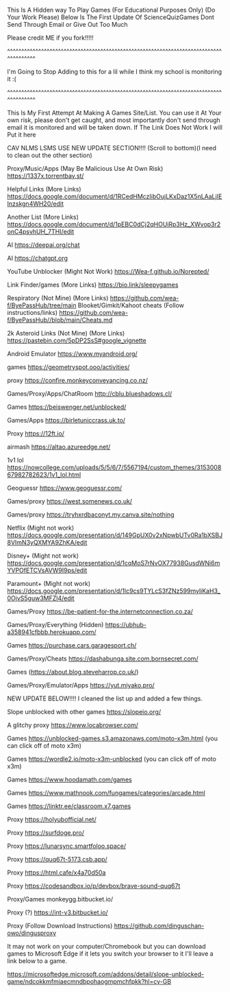 This Is A Hidden way To Play Games (For Educational Purposes Only) (Do Your Work Please)
Below Is The First Update Of ScienceQuizGames
Dont Send Through Email or Give Out Too Much

Please credit ME if you fork!!!!!

^^^^^^^^^^^^^^^^^^^^^^^^^^^^^^^^^^^^^^^^^^^^^^^^^^^^^^^^^^^^^^^^^^^^^^^^^^^^^^^^^^^^^^

 I'm Going to Stop Adding to this for a lil while I think my school is monitoring it :(
 
^^^^^^^^^^^^^^^^^^^^^^^^^^^^^^^^^^^^^^^^^^^^^^^^^^^^^^^^^^^^^^^^^^^^^^^^^^^^^^^^^^^^^^

This Is My First Attempt At Making A Games Site/List. You can use it At Your own risk, please don't get caught, and most importantly don't send through email it is monitored and will be taken down.
If The Link Does Not Work I will Put it here




CAV NLMS LSMS USE NEW UPDATE SECTION!!!! (Scroll to bottom)(I need to clean out the other section)



Proxy/Music/Apps (May Be Malicious Use At Own Risk)
https://1337x.torrentbay.st/

Helpful Links (More Links)
https://docs.google.com/document/d/1RCedHMczIibOujLKxDaz1X5nLAaLjIEInzskgn4WH20/edit

Another List (More Links)
https://docs.google.com/document/d/1pEBC0dCj2qHOUiRp3Hz_XWvop3r2onC4psvhUH_7THI/edit

AI
https://deepai.org/chat

AI
https://chatgpt.org

YouTube Unblocker (Might Not Work)
https://Wea-f.github.io/Norepted/

Link Finder/games (More Links)
https://bio.link/sleepygames

Respiratory (Not Mine) (More Links)
https://github.com/wea-f/ByePassHub/tree/main
Blooket/Gimkit/Kahoot cheats (Follow instructions/links)
https://github.com/wea-f/ByePassHub//blob/main/Cheats.md

2k Asteroid Links (Not Mine) (More Links)
https://pastebin.com/5pDP2SsS#google_vignette

Android Emulator
https://www.myandroid.org/

games
https://geometryspot.ooo/activities/

proxy
https://confire.monkeyconveyancing.co.nz/

Games/Proxy/Apps/ChatRoom
http://cblu.blueshadows.cl/

Games
https://beiswenger.net/unblocked/

Games/Apps
https://birletuniccrass.uk.to/

Proxy
https://12ft.io/

airmash
https://altao.azureedge.net/

1v1 lol
https://nowcollege.com/uploads/5/5/6/7/5567194/custom_themes/315300867982782623/1v1_lol.html

Geoguessr
https://www.geoguessr.com/

Games/proxy
https://west.somenews.co.uk/

Games/proxy
https://tryhxrdbaconyt.my.canva.site/nothing

Netflix  (Might not work)
https://docs.google.com/presentation/d/149GpUX0v2xNpwbUTv0Ra1bXSBJ8VImN3yQXMYA9ZhKA/edit

Disney+  (Might not work)
https://docs.google.com/presentation/d/1cqMoS7rNvOX77938GusdWNi6mYVPOfETCVsAVW9I9ps/edit

Paramount+  (Might not work)
https://docs.google.com/presentation/d/1lc9cs9TYLcS3fZNz599myliKaH3_0OjvS5guw3MFZl4/edit

Games/Proxy
https://be-patient-for-the.internetconnection.co.za/

Games/Proxy/Everything (Hidden)
https://ubhub-a358941cfbbb.herokuapp.com/

Games
https://purchase.cars.garagesport.ch/

Games/Proxy/Cheats
https://dashabunga.site.com.bornsecret.com/

Games
(https://about.blog.steveharrop.co.uk/)

Games/Proxy/Emulator/Apps
https://yut.miyako.pro/

NEW UPDATE BELOW!!!! 
I cleaned the list up and added a few things.

Slope unblocked with other games
https://slopeio.org/ 



A glitchy proxy
https://www.locabrowser.com/

Games
https://unblocked-games.s3.amazonaws.com/moto-x3m.html (you can click off of moto x3m)

Games
https://wordle2.io/moto-x3m-unblocked (you can click off of moto x3m)

Games
https://www.hoodamath.com/games

Games
https://www.mathnook.com/fungames/categories/arcade.html

Games
https://linktr.ee/classroom.x7.games

Proxy
https://holyubofficial.net/

Proxy
https://surfdoge.pro/

Proxy
https://lunarsync.smartfoloo.space/

Proxy
https://quq67t-5173.csb.app/

Proxy
https://html.cafe/x4a70d50a

Proxy
https://codesandbox.io/p/devbox/brave-sound-quq67t

Proxy/Games
monkeygg.bitbucket.io/

Proxy (?)
https://int-v3.bitbucket.io/





Proxy (Follow Download Instructions)
https://github.com/dinguschan-owo/dingusproxy


It may not work on your computer/Chromebook but you can download games to Microsoft Edge if it lets you switch your browser to it I'll leave a link below to a game.

https://microsoftedge.microsoft.com/addons/detail/slope-unblocked-game/ndcokkmfmiaecmndbpohaogmpmchfpkk?hl=cy-GB 

